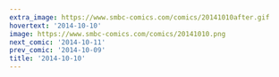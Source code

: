```yaml
---
extra_image: https://www.smbc-comics.com/comics/20141010after.gif
hovertext: '2014-10-10'
image: https://www.smbc-comics.com/comics/20141010.png
next_comic: '2014-10-11'
prev_comic: '2014-10-09'
title: '2014-10-10'
---
```


